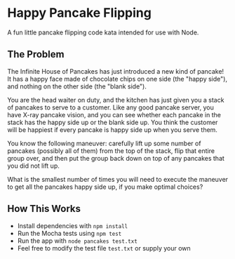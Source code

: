 # Happy Pancake Flipping

A fun little pancake flipping code kata intended for use with Node.

## The Problem

The Infinite House of Pancakes has just introduced a new kind of pancake! It has a happy face made of chocolate chips on one side (the "happy side"), and nothing on the other side (the "blank side").

You are the head waiter on duty, and the kitchen has just given you a stack of pancakes to serve to a customer. Like any good pancake server, you have X-ray pancake vision, and you can see whether each pancake in the stack has the happy side up or the blank side up. You think the customer will be happiest if every pancake is happy side up when you serve them.

You know the following maneuver: carefully lift up some number of pancakes (possibly all of them) from the top of the stack, flip that entire group over, and then put the group back down on top of any pancakes that you did not lift up.

What is the smallest number of times you will need to execute the maneuver to get all the pancakes happy side up, if you make optimal choices?

## How This Works

- Install dependencies with `npm install`
- Run the Mocha tests using `npm test`
- Run the app with `node pancakes test.txt`
- Feel free to modify the test file `test.txt` or supply your own